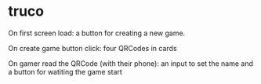 # truco

On first screen load: a button for creating a new game.

On create game button click: four QRCodes in cards

On gamer read the QRCode (with their phone): an input to set the name and a button for watiting the game start
